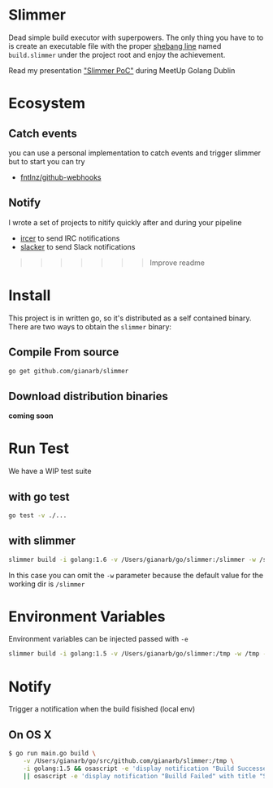 # Slimmer

Dead simple build executor with superpowers.
The only thing you have to to is create an executable file
with the proper [shebang line](http://unix.stackexchange.com/questions/87560/does-the-shebang-determine-the-shell-which-runs-the-script) named `build.slimmer` under
the project root and enjoy the achievement.

Read my presentation ["Slimmer PoC"](http://gianarb.it/slimmer-poc-slide/) during MeetUp Golang Dublin

# Ecosystem

## Catch events
you can use a personal implementation to catch events and trigger slimmer but to start you can try
* [fntlnz/github-webhooks](https://github.com/fntlnz/github-webhooks)
## Notify
I wrote a set of projects to nitify quickly after and during your pipeline
* [ircer](https://github.com/gianarb/ircer) to send IRC notifications
* [slacker](https://github.com/gianarb/slacker) to send Slack notifications
>>>>>>> Improve readme

# Install
This project is in written go, so it's distributed as a self contained binary.
There are two ways to obtain the `slimmer` binary:

## Compile From source

```bash
go get github.com/gianarb/slimmer
```

## Download distribution binaries
**coming soon**

# Run Test
We have a WIP test suite

## with go test
```bash
go test -v ./...
```

## with slimmer

```bash
slimmer build -i golang:1.6 -v /Users/gianarb/go/slimmer:/slimmer -w /slimmer
```

In this case you can omit the `-w` parameter because the default value for the working dir is `/slimmer`

# Environment Variables

Environment variables can be injected passed with `-e` 

```bash
slimmer build -i golang:1.5 -v /Users/gianarb/go/slimmer:/tmp -w /tmp -e SECRET_TOKEN=43t3gse4ts4st4ts4s
```

# Notify 
Trigger a notification when the build fisished (local env)

## On OS X

```bash
$ go run main.go build \
    -v /Users/gianarb/go/src/github.com/gianarb/slimmer:/tmp \
    -i golang:1.5 && osascript -e 'display notification "Build Successed" with title "Slimmer"' \
    || osascript -e 'display notification "Builld Failed" with title "Slimmer"'
```
